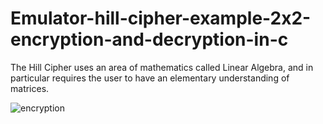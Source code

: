 # Emulator-hill-cipher-example-2x2-encryption-and-decryption-in-c
 The Hill Cipher uses an area of mathematics called Linear Algebra, and in particular requires the user to have an elementary understanding of matrices.


![‏encryption](https://user-images.githubusercontent.com/44303800/70086870-e7f8ed00-161b-11ea-8e03-16c049d93703.PNG)
